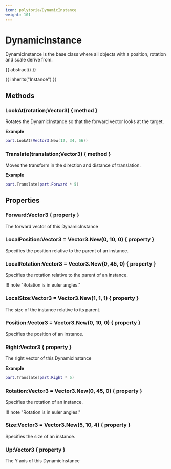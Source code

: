 ```yaml
---
icon: polytoria/DynamicInstance
weight: 101
---
```


# DynamicInstance

DynamicInstance is the base class where all objects with a position, rotation and scale derive from.

{{ abstract() }}

{{ inherits("Instance") }}

## Methods

### LookAt(rotation;Vector3) { method }

Rotates the DynamicInstance so that the forward vector looks at the target.

**Example**

```lua
part.LookAt(Vector3.New(12, 34, 56))
```

### Translate(translation;Vector3) { method }

Moves the transform in the direction and distance of translation.

**Example**

```lua
part.Translate(part.Forward * 5)
```

## Properties

### Forward:Vector3 { property }

The forward vector of this DynamicInstance

### LocalPosition:Vector3 = Vector3.New(0, 10, 0) { property }

Specifies the position relative to the parent of an instance.

### LocalRotation:Vector3 = Vector3.New(0, 45, 0) { property }

Specifies the rotation relative to the parent of an instance.

!!! note "Rotation is in euler angles."

### LocalSize:Vector3 = Vector3.New(1, 1, 1) { property }

The size of the instance relative to its parent.

### Position:Vector3 = Vector3.New(0, 10, 0) { property }

Specifies the position of an instance.

### Right:Vector3 { property }

The right vector of this DynamicInstance

**Example**

```lua
part.Translate(part.Right * 5)
```

### Rotation:Vector3 = Vector3.New(0, 45, 0) { property }

Specifies the rotation of an instance.

!!! note "Rotation is in euler angles."

### Size:Vector3 = Vector3.New(5, 10, 4) { property }

Specifies the size of an instance.

### Up:Vector3 { property }

The Y axis of this DynamicInstance

